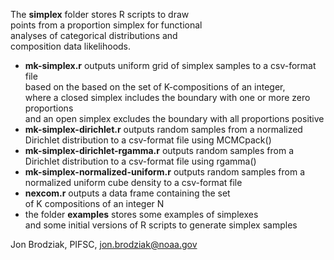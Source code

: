 The **simplex** folder stores R scripts to draw  
points from a proportion simplex for functional  
analyses of categorical distributions and  
composition data likelihoods.  
  
*  **mk-simplex.r** outputs uniform grid of simplex samples to a csv-format file  
   based on the based on the set of K-compositions of an integer,  
   where a closed simplex includes the boundary with one or more zero proportions  
   and an open simplex excludes the boundary with all proportions positive   
*  **mk-simplex-dirichlet.r** outputs random samples from a normalized  
   Dirichlet distribution to a csv-format file using MCMCpack()  
*  **mk-simplex-dirichlet-rgamma.r** outputs random samples from a  
   Dirichlet distribution to a csv-format file using rgamma()  
*  **mk-simplex-normalized-uniform.r** outputs random samples from a  
   normalized uniform cube density to a csv-format file  
*  **nexcom.r** outputs a data frame containing the set   
   of K compositions of an integer N  
*  the folder **examples** stores some examples of simplexes   
   and some initial versions of R scripts to generate simplex samples

Jon Brodziak, PIFSC, jon.brodziak@noaa.gov
